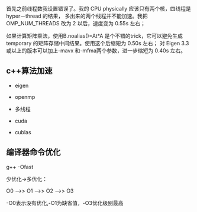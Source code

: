
首先之前线程数我设置错误了。我的 CPU physically 应该只有两个核，四线程是 hyper－thread 的结果，
多出来的两个线程并不能加速。我把 OMP_NUM_THREADS 改为 2 以后，速度变为 0.55s 左右；

如果计算矩阵乘法，使用B.noalias()=At*A 是个不错的trick，它可以避免生成 temporary 的矩阵存储中间结果。使用这个后缩短为 0.50s 左右；
对 Eigen 3.3 或以上的版本可以加上-mavx 和-mfma两个参数，进一步缩短为 0.40s 左右。

c++算法加速
----

* eigen
* openmp
* 多线程


* cuda
* cublas

编译器命令优化
------
g++ -Ofast

少优化->多优化：

O0 -->> O1 -->> O2 -->> O3

-O0表示没有优化,-O1为缺省值，-O3优化级别最高


